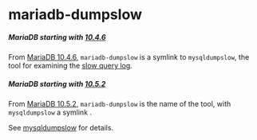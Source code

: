 # mariadb-dumpslow

##### MariaDB starting with [10.4.6](/kb/en/mariadb-1046-release-notes/)

From [MariaDB 10.4.6](/kb/en/mariadb-1046-release-notes/), `mariadb-dumpslow` is a symlink to `mysqldumpslow`, the tool for examining the [slow query log](/mariadb-administration/server-monitoring-logs/slow-query-log).

##### MariaDB starting with [10.5.2](/kb/en/mariadb-1052-release-notes/)

From [MariaDB 10.5.2](/kb/en/mariadb-1052-release-notes/), `mariadb-dumpslow` is the name of the tool, with `mysqldumpslow` a symlink .

See [mysqldumpslow](/clients-utilities/mysqldumpslow) for details.